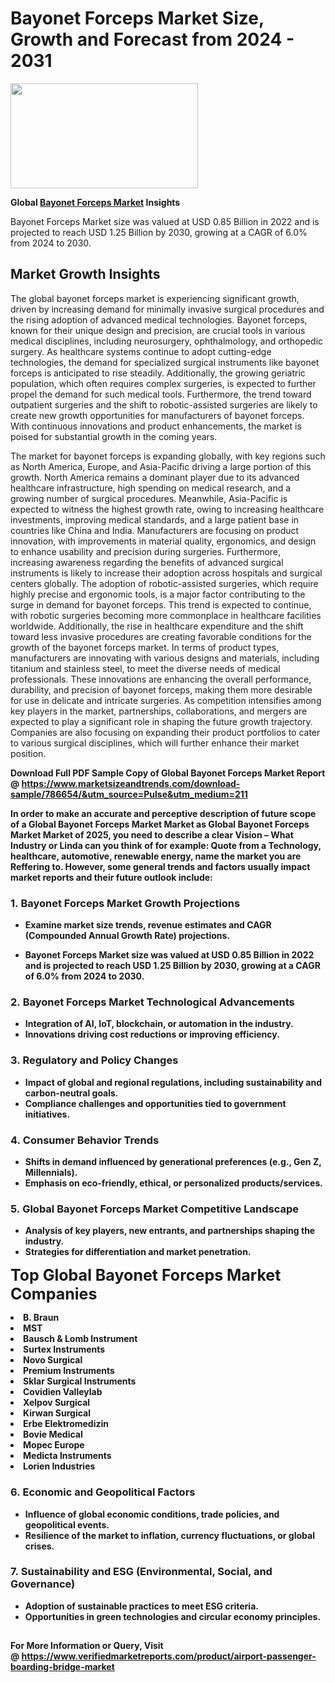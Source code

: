 <H1>Bayonet Forceps Market Size, Growth and Forecast from 2024 - 2031</H1><img class="aligncenter size-medium wp-image-584254" src="https://thirdeyenews.in/wp-content/uploads/2024/09/Global-Market-Research-300x168.jpeg" alt="" width="300" height="168" /><p><strong>Global&nbsp;<a href="https://www.marketsizeandtrends.com/download-sample/786654/&amp;utm_source=Pulse&amp;utm_medium=211">Bayonet Forceps Market</a> Insights</strong></p><p>Bayonet Forceps Market size was valued at USD 0.85 Billion in 2022 and is projected to reach USD 1.25 Billion by 2030, growing at a CAGR of 6.0% from 2024 to 2030.</p><p><h2>Market Growth Insights</h2> <p>The global bayonet forceps market is experiencing significant growth, driven by increasing demand for minimally invasive surgical procedures and the rising adoption of advanced medical technologies. Bayonet forceps, known for their unique design and precision, are crucial tools in various medical disciplines, including neurosurgery, ophthalmology, and orthopedic surgery. As healthcare systems continue to adopt cutting-edge technologies, the demand for specialized surgical instruments like bayonet forceps is anticipated to rise steadily. Additionally, the growing geriatric population, which often requires complex surgeries, is expected to further propel the demand for such medical tools. Furthermore, the trend toward outpatient surgeries and the shift to robotic-assisted surgeries are likely to create new growth opportunities for manufacturers of bayonet forceps. With continuous innovations and product enhancements, the market is poised for substantial growth in the coming years.</p> <p><strong></strong></p> <p>The market for bayonet forceps is expanding globally, with key regions such as North America, Europe, and Asia-Pacific driving a large portion of this growth. North America remains a dominant player due to its advanced healthcare infrastructure, high spending on medical research, and a growing number of surgical procedures. Meanwhile, Asia-Pacific is expected to witness the highest growth rate, owing to increasing healthcare investments, improving medical standards, and a large patient base in countries like China and India. Manufacturers are focusing on product innovation, with improvements in material quality, ergonomics, and design to enhance usability and precision during surgeries. Furthermore, increasing awareness regarding the benefits of advanced surgical instruments is likely to increase their adoption across hospitals and surgical centers globally. The adoption of robotic-assisted surgeries, which require highly precise and ergonomic tools, is a major factor contributing to the surge in demand for bayonet forceps. This trend is expected to continue, with robotic surgeries becoming more commonplace in healthcare facilities worldwide. Additionally, the rise in healthcare expenditure and the shift toward less invasive procedures are creating favorable conditions for the growth of the bayonet forceps market. In terms of product types, manufacturers are innovating with various designs and materials, including titanium and stainless steel, to meet the diverse needs of medical professionals. These innovations are enhancing the overall performance, durability, and precision of bayonet forceps, making them more desirable for use in delicate and intricate surgeries. As competition intensifies among key players in the market, partnerships, collaborations, and mergers are expected to play a significant role in shaping the future growth trajectory. Companies are also focusing on expanding their product portfolios to cater to various surgical disciplines, which will further enhance their market position. <p><strong></p><p><span class=""><strong>Download Full PDF Sample Copy of Global Bayonet Forceps Market Report</strong> @ <a href="https://www.marketsizeandtrends.com/download-sample/786654/&amp;utm_source=Pulse&amp;utm_medium=211" target="_blank">https://www.marketsizeandtrends.com/download-sample/786654/&amp;utm_source=Pulse&amp;utm_medium=211</a></span></p><p>In order to make an accurate and perceptive description of future scope of a Global&nbsp;Bayonet Forceps Market Market as Global&nbsp;Bayonet Forceps Market Market of 2025, you need to describe a clear Vision &ndash; What Industry or Linda can you think of for example: Quote from a Technology, healthcare, automotive, renewable energy, name the market you are Reffering to. However, some general trends and factors usually impact market reports and their future outlook include:</p><h3>1.&nbsp;<strong>Bayonet Forceps Market Growth Projections</strong></h3><ul><li>Examine market size trends, revenue estimates and CAGR (Compounded Annual Growth Rate) projections.</li><li><p>Bayonet Forceps Market size was valued at USD 0.85 Billion in 2022 and is projected to reach USD 1.25 Billion by 2030, growing at a CAGR of 6.0% from 2024 to 2030.</p></li></ul><h3>2.&nbsp;<strong>Bayonet Forceps Market Technological Advancements</strong></h3><ul><li>Integration of AI, IoT, blockchain, or automation in the industry.</li><li>Innovations driving cost reductions or improving efficiency.</li></ul><h3>3.&nbsp;<strong>Regulatory and Policy Changes</strong></h3><ul><li>Impact of global and regional regulations, including sustainability and carbon-neutral goals.</li><li>Compliance challenges and opportunities tied to government initiatives.</li></ul><h3>4.&nbsp;<strong>Consumer Behavior Trends</strong></h3><ul><li>Shifts in demand influenced by generational preferences (e.g., Gen Z, Millennials).</li><li>Emphasis on eco-friendly, ethical, or personalized products/services.</li></ul><h3>5.&nbsp;<strong>Global Bayonet Forceps Market Competitive Landscape</strong></h3><ul><li>Analysis of key players, new entrants, and partnerships shaping the industry.</li><li>Strategies for differentiation and market penetration.</li></ul><p data-pm-slice="1 1 []"><span style="color: inherit; font-family: inherit; font-size: 25px;">Top Global Bayonet Forceps Market Companies</span></p><div class="" data-test-id=""><p><li>B. Braun</li><li> MST</li><li> Bausch & Lomb Instrument</li><li> Surtex Instruments</li><li> Novo Surgical</li><li> Premium Instruments</li><li> Sklar Surgical Instruments</li><li> Covidien Valleylab</li><li> Xelpov Surgical</li><li> Kirwan Surgical</li><li> Erbe Elektromedizin</li><li> Bovie Medical</li><li> Mopec Europe</li><li> Medicta Instruments</li><li> Lorien Industries</li></p></div><h3>6.&nbsp;<strong>Economic and Geopolitical Factors</strong></h3><ul><li>Influence of global economic conditions, trade policies, and geopolitical events.</li><li>Resilience of the market to inflation, currency fluctuations, or global crises.</li></ul><h3>7.&nbsp;<strong>Sustainability and ESG (Environmental, Social, and Governance)</strong></h3><ul><li>Adoption of sustainable practices to meet ESG criteria.</li><li>Opportunities in green technologies and circular economy principles.</li></ul><h2><strong style="font-size: 14px;">For More Information or Query, Visit @&nbsp;</strong><a style="background-color: #ffffff; font-size: 14px;" href="https://www.marketsizeandtrends.com/report/bayonet-forceps-market/" target="_blank">https://www.verifiedmarketreports.com/product/airport-passenger-boarding-bridge-market</a></h2>
